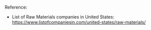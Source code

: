Reference:

* List of Raw Materials companies in United States:
  https://www.listofcompaniesin.com/united-states/raw-materials/
